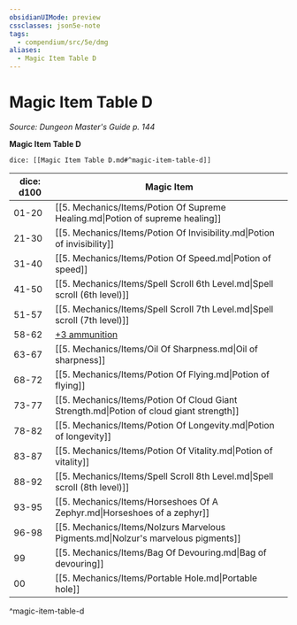 ```yaml
---
obsidianUIMode: preview
cssclasses: json5e-note
tags:
  - compendium/src/5e/dmg
aliases:
  - Magic Item Table D
---
```

# Magic Item Table D
*Source: Dungeon Master's Guide p. 144* 

**Magic Item Table D**

`dice: [[Magic Item Table D.md#^magic-item-table-d]]`

| dice: d100 | Magic Item |
|------------|------------|
| 01-20 | [[5. Mechanics/Items/Potion Of Supreme Healing.md\|Potion of supreme healing]] |
| 21-30 | [[5. Mechanics/Items/Potion Of Invisibility.md\|Potion of invisibility]] |
| 31-40 | [[5. Mechanics/Items/Potion Of Speed.md\|Potion of speed]] |
| 41-50 | [[5. Mechanics/Items/Spell Scroll 6th Level.md\|Spell scroll (6th level)]] |
| 51-57 | [[5. Mechanics/Items/Spell Scroll 7th Level.md\|Spell scroll (7th level)]] |
| 58-62 | [+3 ammunition](compendium/items/3-ammunition.md) |
| 63-67 | [[5. Mechanics/Items/Oil Of Sharpness.md\|Oil of sharpness]] |
| 68-72 | [[5. Mechanics/Items/Potion Of Flying.md\|Potion of flying]] |
| 73-77 | [[5. Mechanics/Items/Potion Of Cloud Giant Strength.md\|Potion of cloud giant strength]] |
| 78-82 | [[5. Mechanics/Items/Potion Of Longevity.md\|Potion of longevity]] |
| 83-87 | [[5. Mechanics/Items/Potion Of Vitality.md\|Potion of vitality]] |
| 88-92 | [[5. Mechanics/Items/Spell Scroll 8th Level.md\|Spell scroll (8th level)]] |
| 93-95 | [[5. Mechanics/Items/Horseshoes Of A Zephyr.md\|Horseshoes of a zephyr]] |
| 96-98 | [[5. Mechanics/Items/Nolzurs Marvelous Pigments.md\|Nolzur's marvelous pigments]] |
| 99 | [[5. Mechanics/Items/Bag Of Devouring.md\|Bag of devouring]] |
| 00 | [[5. Mechanics/Items/Portable Hole.md\|Portable hole]] |
^magic-item-table-d
